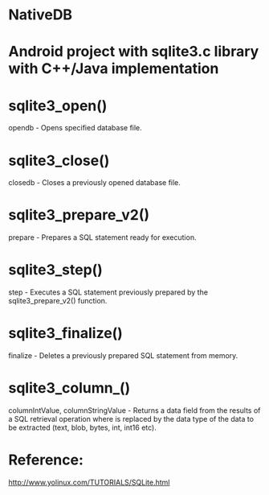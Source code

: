 # NativeDB
# Android project with sqlite3.c library with C++/Java implementation

# sqlite3_open()

opendb - Opens specified database file. 
 
# sqlite3_close()

closedb - Closes a previously opened database file. 

# sqlite3_prepare_v2()

prepare - Prepares a SQL statement ready for execution. 

# sqlite3_step()

step - Executes a SQL statement previously prepared by the sqlite3_prepare_v2() function. 

# sqlite3_finalize()

finalize - Deletes a previously prepared SQL statement from memory. 

# sqlite3_column_<type>()

columnIntValue, columnStringValue - Returns a data field from the results of a SQL retrieval operation where <type> is replaced by the data type of the data to be extracted (text, blob, bytes, int, int16 etc). 



# Reference:

http://www.yolinux.com/TUTORIALS/SQLite.html
